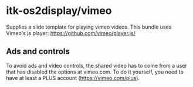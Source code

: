 # itk-os2display/vimeo
Supplies a slide template for playing vimeo videos. This bundle uses Vimeo's js player: https://github.com/vimeo/player.js/

## Ads and controls
To avoid ads and video controls, the shared video has to come from a user
that has disabled the options at vimeo.com. To do it yourself, you need to have
at least a PLUS account (https://vimeo.com/plus).
